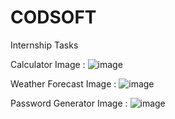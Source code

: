 # CODSOFT

Internship Tasks

Calculator Image : ![image](https://github.com/aryanoutlaw/CODSOFT/assets/112844918/192503e8-f700-43ab-b606-97380e5cc543)

Weather Forecast Image : ![image](https://github.com/aryanoutlaw/CODSOFT/assets/112844918/bfec9908-5e81-4d75-85bb-5804cbd83fbe)

Password Generator Image : ![image](https://github.com/aryanoutlaw/CODSOFT/assets/112844918/08e02e8c-e7aa-4a4d-9d1d-b9650620221d)
